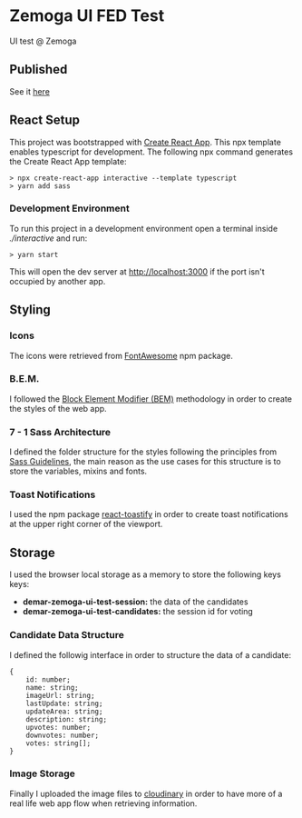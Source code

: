 # Zemoga UI FED Test

UI test @ Zemoga

## Published

See it [here](https://zemoga-fed-ui-test-interactive.netlify.app/home)

## React Setup

This project was bootstrapped with [Create React App](https://github.com/facebook/create-react-app). This npx template enables typescript for development. The following npx command generates the Create React App template:

```
> npx create-react-app interactive --template typescript
> yarn add sass
```

### Development Environment

To run this project in a development environment open a terminal inside _./interactive_ and run:

```
> yarn start
```

This will open the dev server at [http://localhost:3000](http://localhost:3000) if the port isn't occupied by another app.

## Styling

### Icons

The icons were retrieved from [FontAwesome](https://www.npmjs.com/package/@fortawesome/react-fontawesome) npm package.

### B.E.M.

I followed the [Block Element Modifier (BEM)](https://en.bem.info/methodology/quick-start/) methodology in order to create the styles of the web app.

### 7 - 1 Sass Architecture

I defined the folder structure for the styles following the principles from [Sass Guidelines](https://sass-guidelin.es/#architecture), the main reason as the use cases for this structure is to store the variables, mixins and fonts.

### Toast Notifications

I used the npm package [react-toastify](https://fkhadra.github.io/react-toastify/introduction) in order to create toast notifications at the upper right corner of the viewport.

## Storage

I used the browser local storage as a memory to store the following keys keys:

-   **demar-zemoga-ui-test-session:** the data of the candidates
-   **demar-zemoga-ui-test-candidates:** the session id for voting

### Candidate Data Structure

I defined the followig interface in order to structure the data of a candidate:

```
{
    id: number;
    name: string;
    imageUrl: string;
    lastUpdate: string;
    updateArea: string;
    description: string;
    upvotes: number;
    downvotes: number;
    votes: string[];
}

```

### Image Storage

Finally I uploaded the image files to [cloudinary](https://cloudinary.com/) in order to have more of a real life web app flow when retrieving information.
